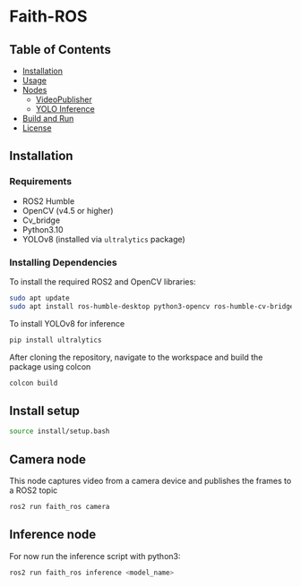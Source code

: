 # Faith-ROS

## Table of Contents
- [Installation](#installation)
- [Usage](#usage)
- [Nodes](#nodes)
  - [VideoPublisher](#videopublisher-node)
  - [YOLO Inference](#yolo-inference-node)
- [Build and Run](#build-and-run)
- [License](#license)

## Installation

### Requirements
- ROS2 Humble
- OpenCV (v4.5 or higher)
- Cv_bridge
- Python3.10
- YOLOv8 (installed via `ultralytics` package)

### Installing Dependencies

To install the required ROS2 and OpenCV libraries:

```bash
sudo apt update
sudo apt install ros-humble-desktop python3-opencv ros-humble-cv-bridge
```

To install YOLOv8 for inference

```bash
pip install ultralytics
```

After cloning the repository, navigate to the workspace and build the package using colcon

```bash
colcon build
```
## Install setup
```bash
source install/setup.bash
```

## Camera node
This node captures video from a camera device and publishes the frames to a ROS2 topic

```bash
ros2 run faith_ros camera
```

## Inference node
For now run the inference script with python3:
```bash
ros2 run faith_ros inference <model_name>
```

